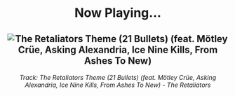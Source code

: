 <div align="center"> 
<h1>Now Playing...</h1>

![The Retaliators Theme (21 Bullets) (feat. Mötley Crüe, Asking Alexandria, Ice Nine Kills, From Ashes To New)](https://i.scdn.co/image/ab67616d00001e02aa3b42f31c44baf3a2146612)
--
_<p>Track: The Retaliators Theme (21 Bullets) (feat. Mötley Crüe, Asking Alexandria, Ice Nine Kills, From Ashes To New) - The Retaliators </p>_
</div>
